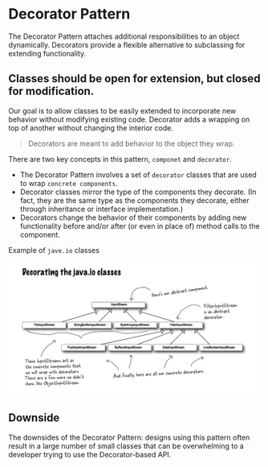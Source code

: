 # Decorator Pattern

The Decorator Pattern attaches additional responsibilities to an object dynamically. 
Decorators provide a flexible alternative to subclassing for extending functionality.

## Classes should be open for extension, but closed for modification.
Our goal is to allow classes to be easily extended to incorporate new behavior without 
modifying existing code. Decorator adds a wrapping on top of another without changing the interior code.
> Decorators are meant to add behavior to the object they wrap.

There are two key concepts in this pattern, `componet` and `decorator`. 
- The Decorator Pattern involves a set of `decorator` classes that are used to wrap `concrete components`.
- Decorator classes mirror the type of the components they decorate. (In fact, they are the same type as the components they decorate, either through inheritance or interface implementation.)
- Decorators change the behavior of their components by adding new functionality before and/or after (or even in place of) method calls to the component.

Example of `jave.io` classes

![ps](https://github.com/MJeremy2017/design-patterns/blob/master/images/decorator.png?raw=true)


## Downside

The downsides of the Decorator Pattern: designs using this pattern often result in a large number of small 
classes that can be overwhelming to a developer trying to use the Decorator-based API.